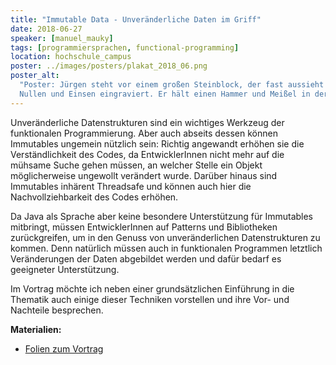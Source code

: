 ```yaml
---
title: "Immutable Data - Unveränderliche Daten im Griff"
date: 2018-06-27
speaker: [manuel_mauky]
tags: [programmiersprachen, functional-programming]
location: hochschule_campus
poster: ../images/posters/plakat_2018_06.png
poster_alt:
  "Poster: Jürgen steht vor einem großen Steinblock, der fast aussieht wie ein Grabstein. Auf dem Stein sind lauter
  Nullen und Einsen eingraviert. Er hält einen Hammer und Meißel in der Hand."
---
```


Unveränderliche Datenstrukturen sind ein wichtiges Werkzeug der funktionalen Programmierung. Aber auch abseits dessen
können Immutables ungemein nützlich sein: Richtig angewandt erhöhen sie die Verständlichkeit des Codes, da
EntwicklerInnen nicht mehr auf die mühsame Suche gehen müssen, an welcher Stelle ein Objekt möglicherweise ungewollt
verändert wurde. Darüber hinaus sind Immutables inhärent Threadsafe und können auch hier die Nachvollziehbarkeit des
Codes erhöhen.

Da Java als Sprache aber keine besondere Unterstützung für Immutables mitbringt, müssen EntwicklerInnen auf Patterns und
Bibliotheken zurückgreifen, um in den Genuss von unveränderlichen Datenstrukturen zu kommen. Denn natürlich müssen auch
in funktionalen Programmen letztlich Veränderungen der Daten abgebildet werden und dafür bedarf es geeigneter
Unterstützung.

Im Vortrag möchte ich neben einer grundsätzlichen Einführung in die Thematik auch einige dieser Techniken vorstellen und
ihre Vor- und Nachteile besprechen.

**Materialien:**

- [Folien zum Vortrag](https://docs.google.com/presentation/d/1xKfrXV5XY7NBdpdlHapW6-88vtN9ASdjmEDtGEAWGpk/edit?usp=sharing)
